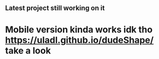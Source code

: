 ## Latest project still working on it
# Mobile version kinda works idk tho https://uladl.github.io/dudeShape/ take a look

